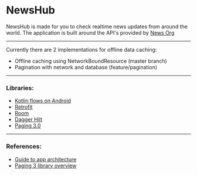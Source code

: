 # NewsHub
NewsHub is made for you to check realtime news updates from around the world. The application is built around the API's provided by 
[News Org](https://newsapi.org/)

------

Currently there are 2 implementations for offline data caching:
- Offline caching using NetworkBoundResource (master branch)
- Pagination with network and database (feature/pagination)

------

### Libraries:

- [Kotlin flows on Android](https://developer.android.com/kotlin/flow)
- [Retrofit](http://square.github.io/retrofit)
- [Room](https://developer.android.com/training/data-storage/room)
- [Dagger Hilt](https://developer.android.com/training/dependency-injection/hilt-android)
- [Paging 3.0](https://developer.android.com/topic/libraries/architecture/paging/v3-overview)

------

### References:
- [Guide to app architecture](https://developer.android.com/jetpack/guide)
- [Paging 3 library overview](https://developer.android.com/topic/libraries/architecture/paging/v3-overview)